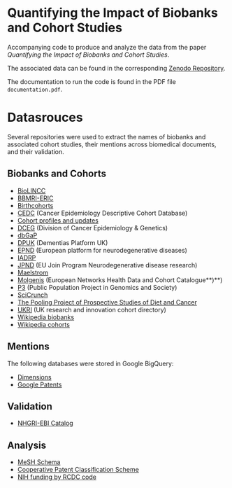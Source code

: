 # Quantifying the Impact of Biobanks and Cohort Studies

Accompanying code to produce and analyze the data from the paper _Quantifying the Impact of Biobanks and Cohort Studies_.

The associated data can be found in the corresponding [Zenodo Repository](10.5281/zenodo.11671293).

The documentation to run the code is found in the PDF file `documentation.pdf`.

# Datasrouces

Several repositories were used to extract the names of biobanks and associated cohort studies, their mentions across biomedical documents, and their validation.

## Biobanks and Cohorts

- [BioLINCC](https://biolincc.nhlbi.nih.gov/studies/?s=rank&is_not_initial=Yes&q=&study_year_ranges=&study_year_ranges=&d=name&d=acronym&d=available_resources&d=cohort_type&d=is_public_use_dataset&d=objectives&d=publication_urls&d=date_open_data&d=date_open_specimens&d=study_year_ranges_text&d=study_type&d=subjects&d=conditions&page_size=500&so=name&so=acronym&so=available_resources&so=cohort_type&so=is_public_use_dataset&so=objectives&so=publication_urls&so=date_open_data&so=date_open_specimens&so=study_year_ranges_text&so=study_type&so=subjects&so=design)
- [BBMRI-ERIC](https://directory.bbmri-eric.eu/#/catalogue)
- [Birthcohorts](https://www.birthcohorts.net/birthcohorts/list/)
- [CEDC](https://cedcd.nci.nih.gov/) (Cancer Epidemiology Descriptive Cohort Database)
- [Cohort profiles and updates](https://academic.oup.com/ije/pages/General_Instructions#Cohort%20Profiles)
- [DCEG](https://dceg.cancer.gov/research/who-we-study/cohorts) (Division of Cancer Epidemiology & Genetics)
- [dbGaP](https://www.ncbi.nlm.nih.gov/gap/advanced_search/?OBJ=study&COND=%7B%22is_host_of_collection%22:%5B%22yes%22%5D%7D)
- [DPUK](https://portal.dementiasplatform.uk/) (Dementias Platform UK)
- [EPND](https://discover.epnd.org/) (European platform for neurodegenerative diseases)
- [IADRP](https://iadrp.nia.nih.gov/about/cadro/Population-Studies-Cohorts-and-Studies)
- [JPND](https://neurodegenerationresearch.eu/jpnd-global-cohort-portal/jpnd-global-cohort-portal-results/) (EU Join Program Neurodegenerative disease research)
- [Maelstrom](https://www.maelstrom-research.org/study/qlscd)
- [Molgenis](https://data-catalogue.molgeniscloud.org/catalogue/catalogue/#/networks-catalogue) (European Networks Health Data and Cohort Catalogue**)**)
- [P3](https://www.p3gobservatory.org/studylist.htm?reset=true) (Public Population Project in Genomics and Society)
- [SciCrunch](https://rrid.site/data/source/nlx_144509-1/search?q=%2A&l=&facet[]=Resource%20Type:biomaterial%20supply%20resource)
- [The Pooling Project of Prospective Studies of Diet and Cancer](https://www.hsph.harvard.edu/pooling-project/cohort-study-participants/)
- [UKRI](https://www.ukri.org/councils/mrc/facilities-and-resources/find-an-mrc-facility-or-resource/cohort-directory/) (UK research and innovation cohort directory)
- [Wikipedia biobanks](https://en.wikipedia.org/wiki/List_of_biobanks)
- [Wikipedia cohorts](https://en.wikipedia.org/wiki/Category:Cohort_studies)

## Mentions

The following databases were stored in Google BigQuery:

- [Dimensions](https://www.dimensions.ai/)
- [Google Patents](https://console.cloud.google.com/marketplace/product/google_patents_public_datasets/google-patents-public-data?project=baja-207222)

## Validation

- [NHGRI-EBI Catalog](https://www.ebi.ac.uk/gwas/)

## Analysis

- [MeSH Schema](https://www.nlm.nih.gov/databases/download/mesh.html)
- [Cooperative Patent Classification Scheme](https://www.cooperativepatentclassification.org/cpcSchemeAndDefinitions/bulk)
- [NIH funding by RCDC code](https://report.nih.gov/funding/categorical-spending#/)
